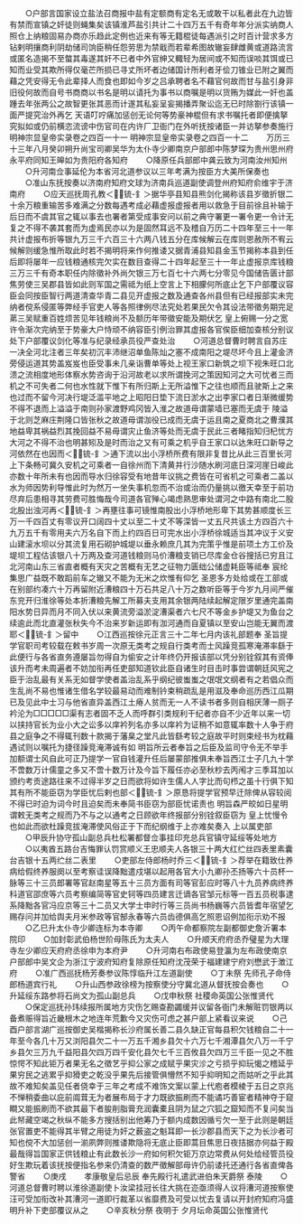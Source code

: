<!-- { "loadSidebar": true } -->
　　○户部言国家设立盐法召商报中盐有定额商有定名无或敢干以私者此在九边皆有禁而宣镇之奸徒则蝇集矣该镇淮芦盐引共计二十四万五千有奇年年分派实纳商人照仓上纳粮固易办商亦乐趋此定例也近来有等无籍棍徒每遇派引之时百计营求多方钻剌明攘商利阴劫储司饷臣稍任怨劳思为禁戢而若辈希图故辙妄肆雌黄或道路流言或匿名造揭不至螫其毒遂其奸不已者中外官绅又輙轻为居间或不知而误啖其饵或已知而业受其欺所得仅毫芒所损已寻丈所坏者边储国计所利者牙侩刀锥业已附之翼而藉之凭安得无令此辈择人而食也即如今岁之吕承聘者名不藉官何故而甘与盐引身非旧役何故而自号书商商以书名是明以请托为事书以商嘱是明以货贿为媒此一奸也盖踵去年张两公之故智更张其恶而计遂其私妄呈妄揭播弄聚讼迄无已时除劄行该镇一面严提究治外再乞  天语叮咛痛加惩创无论何等势豪神棍但有求书嘱托者即便擒拏究拟如或仍前横恣流谤中伤官司在内许厂卫衙门在外听抚按诸臣一并访拏参奏施行
明神宗显皇帝实录卷之四百一十一
明神宗显皇帝实录卷之四百一十二
　　万历三十三年八月癸卯朔升尚宝司卿吴华为太仆寺少卿南京户部郎中陈梦琛为贵州思州府永平府同知王皞如为贵阳府各知府
　　○降原任兵部郎中龚云致为河南汝州知州
　　○升河南佥事延伦为本省河北道参议以三年考满为按臣方大美所保奏也
　　○准山东抚按奏以济南府知府文球为济南兵巡道副使调登州府知府俞维宇于济南府
　　○应天巡抚周孔教＜锍-釒＞据华亭县知县熊剑化揭称该县岁徵折银二十余万粮重输苦多难满之分数每遇考成必藉虚报虚报者用以救急于目前徐且补输于后日而不虞其官之辄以事去也署者第受成事安问以前之典守署更一署令更一令计无复之不得不袭其套而为虚焉民亦以为是固然耳远不及稽自万历二十四年至三十一年共计虚报布折等银九万三千六百三十六两八钱五分在库候解云在库则恩赦所不宥云候解则缓急惟所取此时若不揭明将来作何推诿又据青浦县知县金玉节揭称本县到任后即将屡年一应钱粮通核完欠实在数目查得二十四年起至三十一年止虚报京库钱粮三万三千有奇本职任内除徵补外尚欠银三万七百七十六两七分零见今国储告匮计部焦劳使三吴郡县皆如此则军国之需祗为纸上空言上下相朦何所底止乞下户部覆议容臣会同按臣智行两道清查华青二县见开虚报之数及通查各州县但有已经报部实未完纳者傥系侵匿等弊经手官吏人等各照律例尽法究处若果民欠令其设法带徵务期完足苐三吴赋重百姓烦苦见年钱粮尚不及额历年带徵安能及期伏乞  皇上俯赐一分之宽许令渐次完纳至于势豪大户恃顽不纳容臣引例治罪其虚报各官俟臣细加查核分别议处下户部覆议剑化等准与纪录经承员役严查处治
　　○河道总督曹时聘言自苏庄一决全河北注者三年矣初沉丰沛继沼单鱼陈灿之塞不成南阳之堤尽坏今且上灌金济旁侵运道其势盖岌岌也臣受事未几亲诣曹单等处上视王家口新筑之坝下视朱旺口北溃之流相度地形体察水势咨询于沿河故老以求所谓挽河之策因知河之大可忧者三而机之不可失者二何也水性就下惟下有所归斯上无所溢惟下之往也顺而且驶斯上之来也过而不留今河决行堤泛滥平地之上昭阳日垫下流日淤水之出李家口者日渐微缓势不得不退而上溢溢于南则孙家渡野鸡冈皆入淮之故道毋谓蒙墙已塞而无虞于  陵溢于北则芝麻庄荆隆口皆张秋之故道毋谓泇役已成而无虞于运且南之夏商北之曹濮其地益卑其祸益烈其挽回益不易毋谓灾止鱼济等处而无虞于民此三者睹指知归杞忧方大河之不得不治也明甚矧及是时而治之又有可乘之机乎自王家口以达朱旺口新导之河依然在也因而＜锍-釒＞通下流以出小浮桥所费有限非复昔比从此三百里长河上下条畅可冀久安机之可乘者一自徐州而下清黄并行沙随水刷河底日深河崖日峻此亦数十年所未有也因而导水归徐容受有地昔年议挑之费皆在可省机之可乘者二盖以水为师因势利导惟此时为然万一坐失事机忽而不治或治而仍量挑以徼天幸至于前功尽弃后患相寻其劳费可胜悔哉今司道各官殚心竭虑熟思审处谓河之中路有南北二股北股出浊河再＜锍-釒＞再壅往事可镜惟南股出小浮桥地形卑下其势甚顺度长三万一千四百丈有零议开口阔四十丈以至二十丈不等深皆一丈五尺共该土方四百六十九万五千有零用夫六万名自下而上约四百日可完水出小浮桥徐城适当其冲议于义安山建滚水坝以分其流复用石砌护城堤以垂永赖庶几其为完策乎惟是前项土方工价及堤坝工程估该银八十万两及查河道钱粮则马价漕粮支销已尽库金仓谷搜括已穷且江北河南山东三省直者概有天灾之苦概有无艺之征物力匮绌公储虚耗臣等祗奉  宸纶集思广益既不敢蹈前车之辙又不能为无米之炊惟有仰乞  圣恩多方处给或在工部或在别部约凑六十万再留附近漕粮四十万石共足八十万之数听臣等于今岁九月间严催东兖开归淮徐等处本折漕粮先解工所募夫支用其余银两陆续起解定限岁里通完盖南阳水势日异而月不同入伏以来黄流旁溢淤淀漕渠者六七尺不等金乡护堤又为鱼台之续逾此而北直灌张秋失今不治来岁新运即有泇河通而自夏镇以至安山岂能无翼而渡耶＜锍-釒＞留中
　　○江西巡按徐元正言三十二年七月内该礼部题奉  圣旨提学官职司考较载在敕书岁周一次原无类考之规自行类考而士风躁竞孤寒淹滞率繇于此便行与各省直务遵屡旨勿得自为偷安之计年终仍开报该部以凭分别铨叙其有资俸该升而考未周遍者不妨加衔再任吏部知道钦此臣自诸生时目击时事尝谓朝廷风宪之臣于治乱最有关系无如督学使者盖治乱系乎纲纪彼蚩蚩之氓氓文纲者有之若倡众而生乱尚不易也惟诸生借名学较最易动而难制钤束稍疏乱是用滋及奉命巡历西江瓜期已及见此中士习与他省直异盖西江土瘠人贫而无一人不读书者多则自相厌薄一厕子衿沦为□□□□□渠有志者固不乏人而呼群引类规利干纪者亦自不少近年以来一切以挟持官长为业小大之讼多以庠衿列名亦多以庠衿为证稍不如意辄率数十人争于府县之庭争之不得辄刊数十款揭于藩臬之堂凡此皆繇考较之庭故平时则束经书为枕藉遇试则以嘱托为捷径躁竞淹滞诚有如  明旨所云者奉旨之后臣及监司守令无不举手加额谓士风自此可正乃提学一官自钱灌升任后屡蒙部推俱未奉旨西江士子几九十学不啻数万计儒童之多又不啻十数万计及今旨下履任亦必至秋杪去丙闱才三季耳加以颁约考贡途路往来不过得半岁之日而欲将如许生儒人人字比而句栉之虽十行俱下知其有所不能臣窃为学臣忧后剌也部＜锍-釒＞原恳将提学官预早迁除俾从容较阅不得已时迫为词今时且迫矣而未奉简书臣窃为部臣忧诺责也  明旨森严皎如日星明谓敕无类考之规而乃不与之以通考之日顾欲年终报部分别铨叙臣窃为  皇上忧慢令也如此而欲杜躁竞拔淹滞使风俗正于下而纪纲维于上亦难矣奏入  上以属吏部
　　○甲辰升协守孤山副总兵杜松署都督佥事挂印充总兵官镇守延绥等处地方
　　○以夷酋五路台吉悔罪认罚赏顺义王忠顺夫人各银三十两大红纻丝四表里素囊台吉银十五两纻丝二表里
　　○吏部左侍郎杨时乔三＜锍-釒＞荐举在籍致仕养病给假终养服阕以至考察诖误降黜遣戍堪以起用各官大小九卿孙丕扬等六十员杯一脉等三十三员郎署等官赵南星等五十三员方面有司等官彭应时等八十九员养病终养科道官邵庶等六员考察编简等官史钶等四员建言迁谪各官邹元标等一百五员税事逮系降黜各官冯应京等三十二员又大学士申时行等三员尚书杨巍等六员皆耆年宿望乞赐存问并加给舆夫月米参政等官郜永春等六员齿德俱高乞照恩诏例加衔示劝不报
　　○乙巳升太仆寺少卿连标为本寺卿
　　○丙午命都察院左副都御史詹沂署本院印
　　○加封彰武伯杨世阶母陈氏为太夫人
　　○升顺天府府丞乔璧星为大理寺左少卿应天府府丞徐申为本府尹
　　○升河南右布政使易登瀛为左布政使南京户部郎中吴文企为浙江宁波府知府复除原任知府沈茂荣于福建建宁府刘懋武于澂江府
　　○准广西巡抚杨芳奏参议陈惇临升江左道副使
　　○丁未祭  先师孔子命侍郎杨道宾行礼
　　○升山西参政徐榜为按察使分守冀北道从督抚按会奏也
　　○升延绥东路参将石尚文为孤山副总兵
　　○戊申秋祭  社稷命英国公张惟贤代
　　○保定巡抚孙玮续报所属地方灾伤乞赐查勘蠲缓并议留各衙门未解赃罚银两以备煮赈得旨近畿根木之地连年荒歉今又灾伤可虑之甚户部上紧看议来说
　　○己酉户部言湖广巡按御史吴楷揭称长沙府属长善二县久缺正官每县积欠钱粮自二十一年至今各几十万又浏阳县欠二十一万五千湘乡县欠十六万七千湘潭县欠八万一千宁乡县欠三万九千益阳县欠四万四千安化县欠七千三百攸县欠四万三千臣一见之不胜惊愕不知此钜万者果无名之徵艺乎抑公家之成赋乎果灾沴之亏损乎抑玩愒之稽延乎果穷民之逃累乎抑猾吏之乾没乎果先后接管俱懵然不知乎抑明知之而姑听之乎此其故不难知矣盖见任者侥幸于三年之考成不难饰文案以蒙上代庖者模棱于五日之京兆不惮稍委曲以庇前阘茸无为者展布局于才力既欲振刷而不能谲巧善宦者精神夺于窥瞷又能振刷而不欲其最下者朘削脂膏充润囊橐且阴为鼠之穴狐之窟知而不复问矣当此帑藏空竭之秋纵不能多方搜括别出他筹乃于额内成数因循亏欠一至于此则是朝廷张官置吏不能得其半臂之用徒为奸之薮盗之魁耳即一长沙郡县而天下之为长沙者可知也傥不大加惩创一湔夙弊则推诿欺隐将无底止臣即蒿目焦思日夜拮据亦何益于殿最哉得旨国家正供钱粮止有此数长沙一府如何积欠钜万京边常费从何处给经管员役好生欺玩着该抚按便指名参来仍清查的数严徵解部毋许仍前诿托还通行各省直俾各警省
　　○庚戌
　　孝康敬皇后忌辰  奉先殿行礼遣武进伯朱天爵祭  泰陵
　　○河道总督曹时聘以淮徐道副使卜汝梁挂冠长往大挑在迩亟须得人议将漕河道按察使汪可受加衔改补其漕河一道即行裁革以省靡费及可受以忧去复请以开封府知府冯盛明升补下吏部覆议从之
　　○辛亥秋分祭  夜明于  夕月坛命英国公张惟贤代
